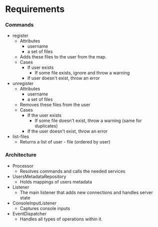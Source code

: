 # Requirements

### Commands
- register
  - Attributes
    - username
    - a set of files
  - Adds these files to the user from the map.
  - Cases
    - If user exists
      - If some file exists, ignore and throw a warning
    - If user doesn't exist, throw an error
- unregister
  - Attributes
    - username
    - a set of files
  - Removes these files from the user
  - Cases
    - If the user exists
      - If some file doesn't exist, throw a warning (same for duplicates)
    - If the user doesn't exist, throw an error
- list-files
  - Returns a list of user - file (ordered by user)

### Architecture
- Processor
  - Resolves commands and calls the needed services
- UsersMetadataRepository
  - Holds mappings of users metadata
- Listener
  - The main listener that adds new connections and handles server state
- ConsoleInputListener
  - Captures console inputs
- EventDispatcher
  - Handles all types of operations within it.

